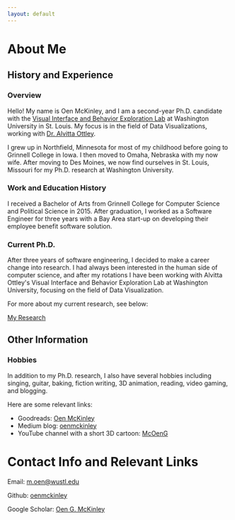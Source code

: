```yaml
---
layout: default
---
```


# About Me

## History and Experience

### Overview

Hello! My name is Oen McKinley, and I am a second-year Ph.D. candidate with the [Visual Interface and Behavior Exploration Lab](http://visualdata.wustl.edu/) at Washington University in St. Louis. My focus is in the field of Data Visualizations, working with [Dr. Alvitta Ottley](https://scholar.google.com/citations?user=yepPD_cAAAAJ&amp;hl=en).

I grew up in Northfield, Minnesota for most of my childhood before going to Grinnell College in Iowa. I then moved to Omaha, Nebraska with my now wife. After moving to Des Moines, we now find ourselves in St. Louis, Missouri for my Ph.D. research at Washington University. 

### Work and Education History

I received a Bachelor of Arts from Grinnell College for Computer Science and Political Science in 2015. After graduation, I worked as a Software Engineer for three years with a Bay Area start-up on developing their employee benefit software solution. 

### Current Ph.D. 

After three years of software engineering, I decided to make a career change into research. I had always been interested in the human side of computer science, and after my rotations I have been working with Alvitta Ottley's Visual Interface and Behavior Exploration Lab at Washington University, focusing on the field of Data Visualization. 

For more about my current research, see below:

<a href="https://oenmckinley.github.io/research" class="btn2">My Research</a>

## Other Information

### Hobbies

In addition to my Ph.D. research, I also have several hobbies including singing, guitar, baking, fiction writing, 3D animation, reading, video gaming, and blogging. 

Here are some relevant links:
*   Goodreads: [Oen McKinley](https://www.goodreads.com/user/show/175899865-oen-mckinley)
*   Medium blog: [oenmckinley](https://medium.com/@oenmckinley)
*   YouTube channel with a short 3D cartoon: [McOenG](https://www.youtube.com/@ogm971)

# Contact Info and Relevant Links

Email: [m.oen@wustl.edu](mailto:m.oen@wustl.edu)

Github: [oenmckinley](https://github.com/oenmckinley)

Google Scholar: [Oen G. McKinley](https://scholar.google.com/citations?hl=en&user=l_B0DdgAAAAJ)
